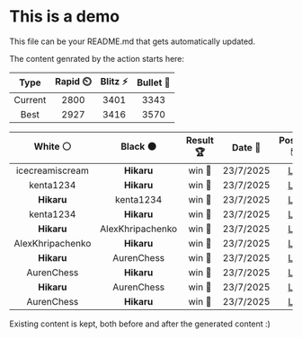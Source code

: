 # This is a demo

This file can be your README.md that gets automatically updated.

The content genrated by the action starts here:

<!--START_SECTION:chessStats-->
<!-- Automatically generated with https://github.com/Balastrong/chess-stats-action -->

| Type | Rapid ⏲️ | Blitz ⚡ | Bullet 🔫 |
|:---:|:---:|:---:|:---:|
| Current | 2800 | 3401 | 3343 |
| Best | 2927 | 3416 | 3570 |

| White ⚪ | Black ⚫ | Result 🏆 | Date 📅 | Position 🗺️ | Type 🕕 |
|:---:|:---:|:---:|:---:|:---:|:---:|
| icecreamiscream | **Hikaru** | win 🥇 | 23/7/2025 | <a href="http://www.ee.unb.ca/cgi-bin/tervo/fen.pl?select=2rqr1k1/R6p/2b3p1/5pN1/2PB4/1P5P/1P4p1/5R1K w - - 0 29">Link</a> | Blitz |
| kenta1234 | **Hikaru** | win 🥇 | 23/7/2025 | <a href="http://www.ee.unb.ca/cgi-bin/tervo/fen.pl?select=r2q2kb/p4p2/4b1p1/2pp4/1Q6/1PN1P3/P1BR1PP1/2K5 w - - 0 24">Link</a> | Blitz |
| **Hikaru** | kenta1234 | win 🥇 | 23/7/2025 | <a href="http://www.ee.unb.ca/cgi-bin/tervo/fen.pl?select=r4r2/5pkp/1qp1pQp1/2Np4/1Pb5/p3P1P1/P4PBP/2RR2K1 b - - 0 22">Link</a> | Blitz |
| kenta1234 | **Hikaru** | win 🥇 | 23/7/2025 | <a href="http://www.ee.unb.ca/cgi-bin/tervo/fen.pl?select=8/ppp1R3/3p3p/5k2/2P1bP2/2P1K2r/PB4r1/R7 w - - 6 29">Link</a> | Blitz |
| **Hikaru** | AlexKhripachenko | win 🥇 | 23/7/2025 | <a href="http://www.ee.unb.ca/cgi-bin/tervo/fen.pl?select=5Rrk/pp1q3p/8/6Q1/2PPp3/8/PB4KP/8 b - - 2 32">Link</a> | Blitz |
| AlexKhripachenko | **Hikaru** | win 🥇 | 23/7/2025 | <a href="http://www.ee.unb.ca/cgi-bin/tervo/fen.pl?select=2R5/1p2rpkp/p4qp1/1n2r3/5P2/1P5P/P4QPK/4R3 w - - 0 33">Link</a> | Blitz |
| **Hikaru** | AurenChess | win 🥇 | 23/7/2025 | <a href="http://www.ee.unb.ca/cgi-bin/tervo/fen.pl?select=1r6/pr4k1/6R1/5pp1/2B2N2/1P2P1P1/5PK1/8 b - - 1 42">Link</a> | Blitz |
| AurenChess | **Hikaru** | win 🥇 | 23/7/2025 | <a href="http://www.ee.unb.ca/cgi-bin/tervo/fen.pl?select=rnb2r2/pppn1pkp/5qp1/8/4p3/1P1BPN2/PQP2PPP/RN1R2K1 w - - 2 13">Link</a> | Blitz |
| **Hikaru** | AurenChess | win 🥇 | 23/7/2025 | <a href="http://www.ee.unb.ca/cgi-bin/tervo/fen.pl?select=8/8/8/8/8/6K1/8/5R1k b - - 30 92">Link</a> | Blitz |
| AurenChess | **Hikaru** | win 🥇 | 23/7/2025 | <a href="http://www.ee.unb.ca/cgi-bin/tervo/fen.pl?select=2rr1bk1/1pqn1p2/4bnpp/p3p3/P7/RNP2NPP/1B2PPB1/3RQ1K1 w - - 5 23">Link</a> | Blitz |

<!--END_SECTION:chessStats-->

Existing content is kept, both before and after the generated content :)

